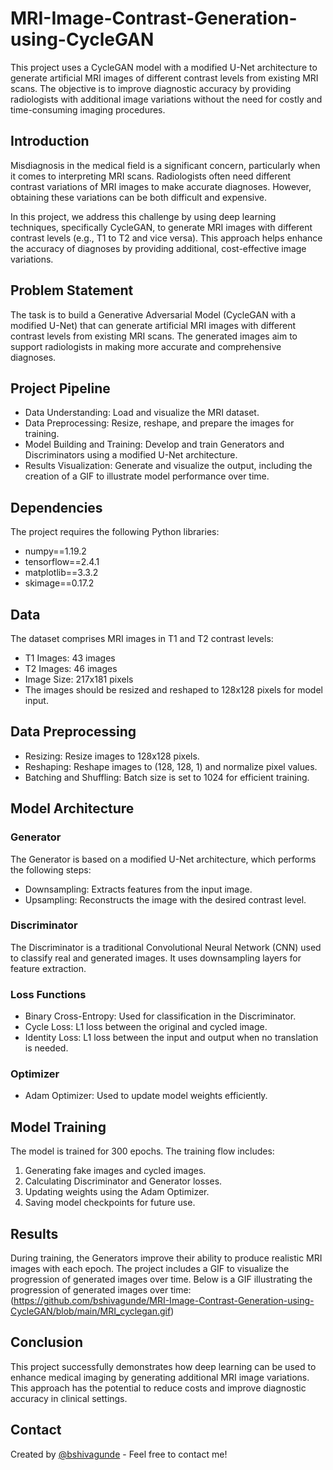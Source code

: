 # MRI-Image-Contrast-Generation-using-CycleGAN
This project uses a CycleGAN model with a modified U-Net architecture to generate artificial MRI images of different contrast levels from existing MRI scans. The objective is to improve diagnostic accuracy by providing radiologists with additional image variations without the need for costly and time-consuming imaging procedures.

## Introduction
Misdiagnosis in the medical field is a significant concern, particularly when it comes to interpreting MRI scans. Radiologists often need different contrast variations of MRI images to make accurate diagnoses. However, obtaining these variations can be both difficult and expensive.

In this project, we address this challenge by using deep learning techniques, specifically CycleGAN, to generate MRI images with different contrast levels (e.g., T1 to T2 and vice versa). This approach helps enhance the accuracy of diagnoses by providing additional, cost-effective image variations.

## Problem Statement

The task is to build a Generative Adversarial Model (CycleGAN with a modified U-Net) that can generate artificial MRI images with different contrast levels from existing MRI scans. The generated images aim to support radiologists in making more accurate and comprehensive diagnoses.

## Project Pipeline
 - Data Understanding: Load and visualize the MRI dataset.
 - Data Preprocessing: Resize, reshape, and prepare the images for training.
 - Model Building and Training: Develop and train Generators and Discriminators using a modified U-Net architecture.
 - Results Visualization: Generate and visualize the output, including the creation of a GIF to illustrate model performance over time.


## Dependencies
The project requires the following Python libraries:

 - numpy==1.19.2
 - tensorflow==2.4.1
 - matplotlib==3.3.2
 - skimage==0.17.2
 
## Data
The dataset comprises MRI images in T1 and T2 contrast levels:

 - T1 Images: 43 images
 - T2 Images: 46 images
 - Image Size: 217x181 pixels
 - The images should be resized and reshaped to 128x128 pixels for model input. 
 
## Data Preprocessing
 - Resizing: Resize images to 128x128 pixels.
 - Reshaping: Reshape images to (128, 128, 1) and normalize pixel values.
 - Batching and Shuffling: Batch size is set to 1024 for efficient training. 
 
## Model Architecture
### Generator
The Generator is based on a modified U-Net architecture, which performs the following steps:

 - Downsampling: Extracts features from the input image.
 - Upsampling: Reconstructs the image with the desired contrast level.
 
### Discriminator
The Discriminator is a traditional Convolutional Neural Network (CNN) used to classify real and generated images. It uses downsampling layers for feature extraction.

### Loss Functions
 - Binary Cross-Entropy: Used for classification in the Discriminator.
 - Cycle Loss: L1 loss between the original and cycled image.
 - Identity Loss: L1 loss between the input and output when no translation is needed.
 
### Optimizer
 - Adam Optimizer: Used to update model weights efficiently.
 
## Model Training
The model is trained for 300 epochs. The training flow includes:

 1. Generating fake images and cycled images.
 2. Calculating Discriminator and Generator losses.
 3. Updating weights using the Adam Optimizer.
 4. Saving model checkpoints for future use.
 
## Results
During training, the Generators improve their ability to produce realistic MRI images with each epoch. The project includes a GIF to visualize the progression of generated images over time.
Below is a GIF illustrating the progression of generated images over time:
(https://github.com/bshivagunde/MRI-Image-Contrast-Generation-using-CycleGAN/blob/main/MRI_cyclegan.gif)

## Conclusion
This project successfully demonstrates how deep learning can be used to enhance medical imaging by generating additional MRI image variations. This approach has the potential to reduce costs and improve diagnostic accuracy in clinical settings.

## Contact
Created by [@bshivagunde](https://github.com/bshivagunde) - Feel free to contact me!
